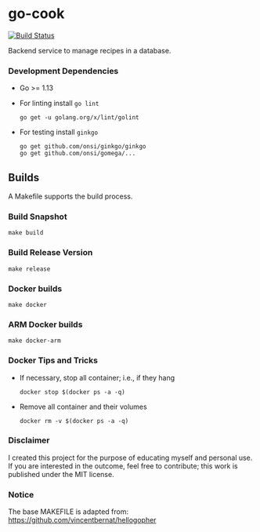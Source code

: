 # go-cook

[![Build Status](https://travis-ci.org/ottenwbe/go-cook.svg?branch=master)](https://travis-ci.org/ottenwbe/go-cook)

Backend service to manage recipes in a database.

### Development Dependencies

* Go >= 1.13

* For linting install ```go lint```
    ```    
    go get -u golang.org/x/lint/golint
    ```
  
* For testing install ``ginkgo``
    ```
    go get github.com/onsi/ginkgo/ginkgo
    go get github.com/onsi/gomega/...
    ```

## Builds

A Makefile supports the build process.

### Build Snapshot

```
make build 
```

### Build Release Version

```
make release
```

### Docker builds

```
make docker
```

### ARM Docker builds 

```
make docker-arm 
```

### Docker Tips and Tricks

* If necessary, stop all container; i.e., if they hang
    ```    
    docker stop $(docker ps -a -q)
    ```    

* Remove all container and their volumes
    ```    
    docker rm -v $(docker ps -a -q)      
    ```
 
 ### Disclaimer
 
 I created this project for the purpose of educating myself and personal use.
 If you are interested in the outcome, feel free to contribute; this work is published under the MIT license. 
 
### Notice
The base MAKEFILE is adapted from: https://github.com/vincentbernat/hellogopher 
